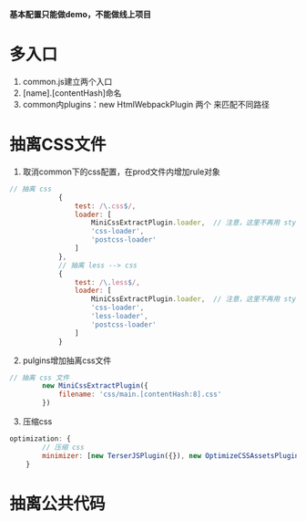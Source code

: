 **基本配置只能做demo，不能做线上项目**

# 多入口
1. common.js建立两个入口
2. [name].[contentHash]命名
3. common内plugins：new HtmlWebpackPlugin 两个 来匹配不同路径
# 抽离CSS文件
1. 取消common下的css配置，在prod文件内增加rule对象
```js
// 抽离 css
            {
                test: /\.css$/,
                loader: [
                    MiniCssExtractPlugin.loader,  // 注意，这里不再用 style-loader
                    'css-loader',
                    'postcss-loader'
                ]
            },
            // 抽离 less --> css
            {
                test: /\.less$/,
                loader: [
                    MiniCssExtractPlugin.loader,  // 注意，这里不再用 style-loader
                    'css-loader',
                    'less-loader',
                    'postcss-loader'
                ]
            }
```
2. pulgins增加抽离css文件
```js
// 抽离 css 文件
        new MiniCssExtractPlugin({
            filename: 'css/main.[contentHash:8].css'
        })
```
3. 压缩css
```js
optimization: {
        // 压缩 css
        minimizer: [new TerserJSPlugin({}), new OptimizeCSSAssetsPlugin({})],
    }
```

# 抽离公共代码